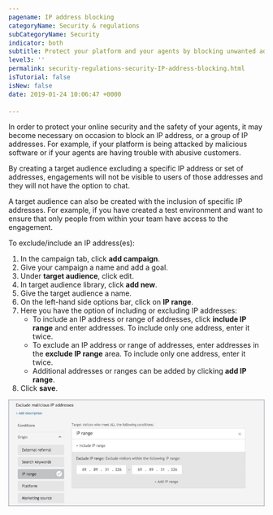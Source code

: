 ```yaml
---
pagename: IP address blocking
categoryName: Security & regulations
subCategoryName: Security
indicator: both
subtitle: Protect your platform and your agents by blocking unwanted addresses
level3: ''
permalink: security-regulations-security-IP-address-blocking.html
isTutorial: false
isNew: false
date: 2019-01-24 10:06:47 +0000

---
```

In order to protect your online security and the safety of your agents, it may become necessary on occasion to block an IP address, or a group of IP addresses. For example, if your platform is being attacked by malicious software or if your agents are having trouble with abusive customers.

By creating a target audience excluding a specific IP address or set of addresses, engagements will not be visible to users of those addresses and they will not have the option to chat.

A target audience can also be created with the inclusion of specific IP addresses. For example, if you have created a test environment and want to ensure that only people from within your team have access to the engagement.

To exclude/include an IP address(es):

1. In the campaign tab, click **add campaign**.
2. Give your campaign a name and add a goal.
3. Under **target audience**, click edit.
4. In target audience library, click **add new**.
5. Give the target audience a name.
6. On the left-hand side options bar, click on **IP range**.
7. Here you have the option of including or excluding IP addresses:
   * To include an IP address or range of addresses, click **include IP range** and enter addresses. To include only one address, enter it twice.
   * To exclude an IP address or range of addresses, enter addresses in the **exclude IP range** area. To include only one address, enter it twice.
   * Additional addresses or ranges can be added by clicking **add IP range**.
8. Click **save**.

![](/img/IP_address_blocking2.jpg)